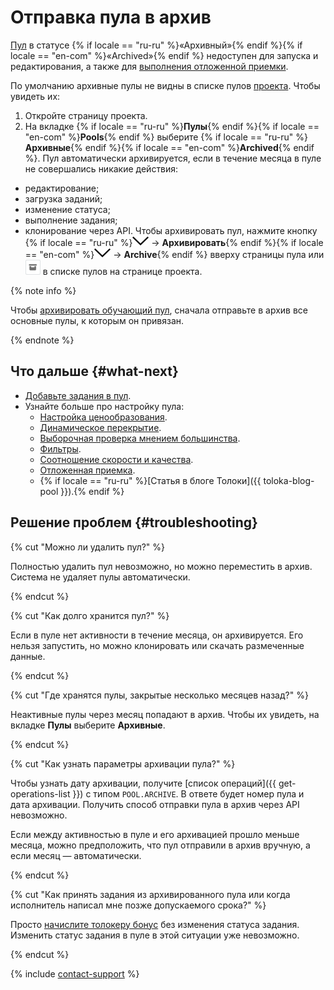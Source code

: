 # Отправка пула в архив

[Пул](../../glossary.md#pool) в статусе {% if locale == "ru-ru" %}«Архивный»{% endif %}{% if locale == "en-com" %}«Archived»{% endif %} недоступен для запуска и редактирования, а также для [выполнения отложенной приемки](accept.md).

По умолчанию архивные пулы не видны в списке пулов [проекта](../../glossary.md#project). Чтобы увидеть их:
1. Откройте страницу проекта.
1. На вкладке {% if locale == "ru-ru" %}**Пулы**{% endif %}{% if locale == "en-com" %}**Pools**{% endif %} выберите {% if locale == "ru-ru" %}**Архивные**{% endif %}{% if locale == "en-com" %}**Archived**{% endif %}.
 Пул автоматически архивируется, если в течение месяца в пуле не совершались никакие действия:
- редактирование;
- загрузка заданий;
- изменение статуса;
- выполнение задания;
- клонирование через API.
Чтобы архивировать пул, нажмите кнопку {% if locale == "ru-ru" %}![](../_images/drop-down.svg) → **Архивировать**{% endif %}{% if locale == "en-com" %}![](../_images/drop-down.svg) → **Archive**{% endif %} вверху страницы пула или ![](../_images/other/pool-action-archive.png) в списке пулов на странице проекта.

{% note info %}

Чтобы [архивировать обучающий пул](train.md), сначала отправьте в архив все основные пулы, к которым он привязан.

{% endnote %}



## Что дальше {#what-next}

- [Добавьте задания в пул](pool.md).
- Узнайте больше про настройку пула:
    - [Настройка ценообразования](dynamic-pricing.md).
    - [Динамическое перекрытие](dynamic-overlap.md).
    - [Выборочная проверка мнением большинства](selective-mvote.md).
    - [Фильтры](filters.md).
    - [Соотношение скорости и качества](adjust.md).
    - [Отложенная приемка](offline-accept.md).
    - {% if locale == "ru-ru" %}[Статья в блоге Толоки]({{ toloka-blog-pool }}).{% endif %}



## Решение проблем {#troubleshooting}

{% cut "Можно ли удалить пул?" %}

Полностью удалить пул невозможно, но можно переместить в архив. Система не удаляет пулы автоматически.

{% endcut %}

{% cut "Как долго хранится пул?" %}

Если в пуле нет активности в течение месяца, он архивируется. Его нельзя запустить, но можно клонировать или скачать размеченные данные.

{% endcut %}

{% cut "Где хранятся пулы, закрытые несколько месяцев назад?" %}

Неактивные пулы через месяц попадают в архив. Чтобы их увидеть, на вкладке **Пулы** выберите **Архивные**.

{% endcut %}

{% cut "Как узнать параметры архивации пула?" %}

Чтобы узнать дату архивации, получите [список операций]({{ get-operations-list }}) с типом `POOL.ARCHIVE`. В ответе будет номер пула и дата архивации. Получить способ отправки пула в архив через API невозможно.

Если между активностью в пуле и его архивацией прошло меньше месяца, можно предположить, что пул отправили в архив вручную, а если месяц — автоматически.

{% endcut %}

{% cut "Как принять задания из архивированного пула или когда исполнитель написал мне позже допускаемого срока?" %}

Просто [начислите толокеру бонус](bonus.md) без изменения статуса задания. Изменить статус задания в пуле в этой ситуации уже невозможно.

{% endcut %}

{% include [contact-support](../_includes/contact-support-help.md) %}